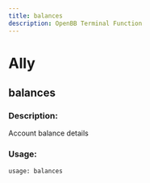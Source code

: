 ```yaml
---
title: balances
description: OpenBB Terminal Function
---
```


# Ally

## balances

### Description: 

Account balance details

### Usage: 
```python
usage: balances
```



